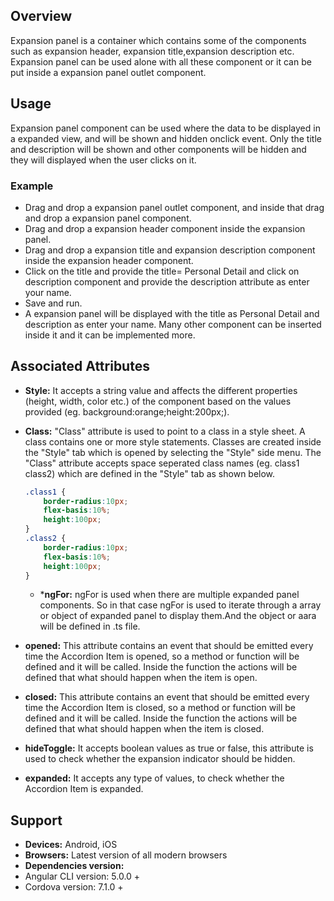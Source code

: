 ## Overview
Expansion panel is a container which contains some of the components such as  expansion header, expansion title,expansion description etc. Expansion panel can be used alone with all these component or it can be put inside a expansion panel outlet component.
## Usage
Expansion panel component can be used where the data to be displayed in a expanded view, and will be shown and hidden onclick event. Only the title and description will be shown and other components will be hidden and they will displayed when the user clicks on it. 
### Example
- Drag and drop a expansion panel outlet component, and inside that drag and drop a expansion panel component.
- Drag and drop a expansion header component inside the expansion panel.
- Drag and drop a expansion title and expansion description component inside the expansion header component.
-  Click on the title and provide the title= Personal Detail and click on description component and provide the description attribute as enter your name.
- Save and run.
- A expansion panel will be displayed with the title as Personal Detail and description as enter your name. Many other component can be inserted inside it and it can be implemented more.
## Associated Attributes 
- **Style:** It accepts a string value and affects the different properties (height, width, color etc.) of the component based on the values provided (eg. background:orange;height:200px;).

- **Class:** "Class" attribute is used to point to a class in a style sheet. A class contains one or more style statements. Classes are created inside the "Style" tab which is opened by selecting the "Style" side menu. The "Class" attribute accepts space seperated class names (eg. class1 class2) which are defined in the "Style" tab as shown below.
    ```css
    .class1 {
        border-radius:10px;
        flex-basis:10%;
        height:100px;
    }
    .class2 {
        border-radius:10px;
        flex-basis:10%;
        height:100px;
    }
    
    ```
    - ***ngFor:** ngFor is used when there are multiple expanded panel components. So in that case ngFor is used to iterate through a array or object of expanded panel to display them.And the object or aara will be defined in .ts file. 
- **opened:** This attribute contains an event that should be emitted every time the Accordion Item is opened, so a method or function will be defined and it will be called. Inside the function the actions will be defined that what should happen when the item is open.
- **closed:** This attribute contains an event that should be emitted every time the Accordion Item is closed, so a method or function will be defined and it will be called. Inside the function the actions will be defined that what should happen when the item is closed.
- **hideToggle:** It accepts boolean values as true or false, this attribute is used to check whether the expansion indicator should be hidden.
- **expanded:** It accepts any type of values, to check whether the Accordion Item is expanded.
## Support
- **Devices:** Android, iOS
- **Browsers:**  Latest version of all modern browsers
- **Dependencies version:** 
- Angular CLI version: 5.0.0 + 
- Cordova version: 7.1.0 + 
